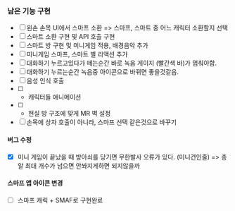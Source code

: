 ### 남은 기능 구현
- [ ] 왼손 손목 UI에서 스마프 소환 => 스마프, 스마트 중 어느 캐릭터 소환할지 선택
- [ ] 스마트 소환 구현 및 API 호출 구현
- [ ] 스마트 방 구현 및 미니게임 적용, 배경음악 추가
- [ ] 미니게임 스마프, 스마트 별 리액션 추가
- [ ] 대화하기 누르고있다가 떼는순간 바로 녹음 게이지 (빨간색 바)가 멈춰야함.
- [ ] 대화하기 누르는순간 녹음중 아이콘으로 바뀌면 좋을것같음. 
- [ ] 음성 인식 호출
- [ ] + 캐릭터들 애니메이션
- [ ] + 현실 방 구조에 맞게 MR 벽 설정
- [ ] 손목에 상자 호출이 아니라, 스마프 선택 같은것으로 바꾸기
#### 버그 수정
- [x] 미니 게임이 끝났을 때 방아쇠를 당기면 무한발사 오류가 있다. (미니건인줄) => 총알 최대 개수가 넘으면 안쏴지게하면 되지않을까
#### 스마프 앱 아이콘 변경
- [ ] 스마프 캐릭 + SMAF로 구현완료

